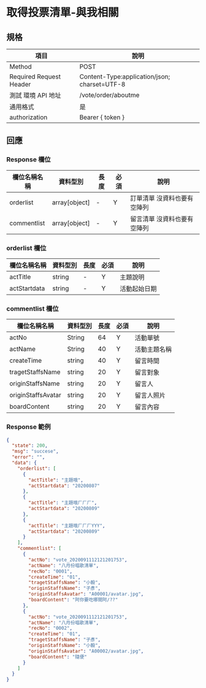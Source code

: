 # 取得投票清單-與我相關

## 規格

| 項目                    | 說明                                         |
| ----------------------- | -------------------------------------------- |
| Method                  | POST                                         |
| Required Request Header | Content-Type:application/json; charset=UTF-8 |
| 測試 環境 API 地址      | /vote/order/aboutme                          |
| 通用格式                | 是                                           |
| authorization           | Bearer { token }                             |

## 回應

### Response 欄位

| 欄位名稱名稱 | 資料型別      | 長度 | 必須 | 說明                        |
| ------------ | ------------- | ---- | ---- | --------------------------- |
| orderlist    | array[object] | -    | Y    | 訂單清單 沒資料也要有空陣列 |
| commentlist  | array[object] | -    | Y    | 留言清單 沒資料也要有空陣列 |

### orderlist 欄位

| 欄位名稱名稱 | 資料型別 | 長度 | 必須 | 說明         |
| ------------ | -------- | ---- | ---- | ------------ |
| actTitle     | string   | -    | Y    | 主題說明     |
| actStartdata | string   | -    | Y    | 活動起始日期 |

### commentlist 欄位

| 欄位名稱名稱       | 資料型別 | 長度 | 必須 | 說明         |
| ------------------ | -------- | ---- | ---- | ------------ |
| actNo              | String   | 64   | Y    | 活動單號     |
| actName            | String   | 40   | Y    | 活動主題名稱 |
| createTime         | string   | 40   | Y    | 留言時間     |
| tragetStaffsName   | string   | 20   | Y    | 留言對象     |
| originStaffsName   | string   | 20   | Y    | 留言人       |
| originStaffsAvatar | string   | 20   | Y    | 留言人照片   |
| boardContent       | string   | 20   | Y    | 留言內容     |

### Response 範例

```json
{
  "state": 200,
  "msg": "succese",
  "error": "",
  "data": {
    "orderlist": [
      {
        "actTitle": "主題哦",
        "actStartdata": "20200807"
      },
      {
        "actTitle": "主題哦ㄏㄏㄏ",
        "actStartdata": "20200809"
      },
      {
        "actTitle": "主題哦ㄏㄏㄏYYY",
        "actStartdata": "20200809"
      }
    ],
    "commentlist": [
      {
        "actNo": "vote_2020091112121201753",
        "actName": "八月份唱歌清單",
        "recNo": "0001",
        "createTime": "01",
        "tragetStaffsName": "小毅",
        "originStaffsName": "子彥",
        "originStaffsAvatar": "A00001/avatar.jpg",
        "boardContent": "阿你要吃哪間阿/??"
      },
      {
        "actNo": "vote_2020091112121201753",
        "actName": "八月份唱歌清單",
        "recNo": "0002",
        "createTime": "01",
        "tragetStaffsName": "子彥",
        "originStaffsName": "小毅",
        "originStaffsAvatar": "A00002/avatar.jpg",
        "boardContent": "隨便"
      }
    ]
  }
}
```
